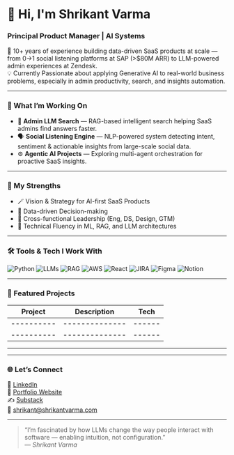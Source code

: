 # 👋 Hi, I'm Shrikant Varma  
### Principal Product Manager | AI Systems  

🚀 10+ years of experience building data-driven SaaS products at scale — from 0→1 social listening platforms at SAP (>$80M ARR) to LLM-powered admin experiences at Zendesk.  
💡 Currently Passionate about applying Generative AI to real-world business problems, especially in admin productivity, search, and insights automation.  

---

### 🧠 What I’m Working On
- 🤖 **Admin LLM Search** — RAG-based intelligent search helping SaaS admins find answers faster.  
- 🗣️ **Social Listening Engine** — NLP-powered system detecting intent, sentiment & actionable insights from large-scale social data.  
- ⚙️ **Agentic AI Projects** — Exploring multi-agent orchestration for proactive SaaS insights.  

---

### 🧩 My Strengths
- 🪄 Vision & Strategy for AI-first SaaS Products  
- 🧮 Data-driven Decision-making  
- 🧭 Cross-functional Leadership (Eng, DS, Design, GTM)  
- 🧠 Technical Fluency in ML, RAG, and LLM architectures  

---

### 🛠️ Tools & Tech I Work With
![Python](https://img.shields.io/badge/-Python-3776AB?logo=python&logoColor=white)
![LLMs](https://img.shields.io/badge/-LLMs%20(OpenAI%2C%20Claude%2C%20Llama)-8A2BE2)
![RAG](https://img.shields.io/badge/-RAG%20(Pinecone%2C%20LangChain%2C%20FAISS)-FFB703)
![AWS](https://img.shields.io/badge/-AWS-232F3E?logo=amazonaws)
![React](https://img.shields.io/badge/-React-61DAFB?logo=react)
![JIRA](https://img.shields.io/badge/-Jira-0052CC?logo=jira)
![Figma](https://img.shields.io/badge/-Figma-F24E1E?logo=figma)
![Notion](https://img.shields.io/badge/-Notion-000000?logo=notion)

---

### 📂 Featured Projects
| Project | Description | Tech |
|----------|--------------|------|
|----------|--------------|------|
|----------|--------------|------|
---



---

### 🌐 Let’s Connect
💼 [LinkedIn](https://linkedin.com/in/shrikantvarma)  
🧾 [Portfolio Website](https://shrikantvarma.com)  
✍️ [Substack](https://substack.com/@shrikantvarma)  
📧 shrikant@shrikantvarma.com 

---

> “I’m fascinated by how LLMs change the way people interact with software — enabling intuition, not configuration.”  
> — *Shrikant Varma*
